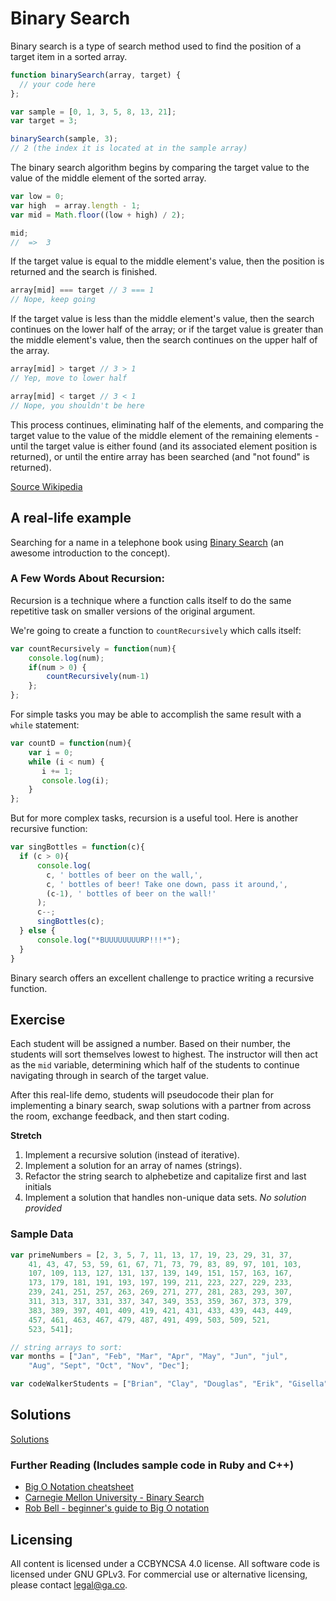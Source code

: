 <!--Actually 9:05 -->

<!-- Hook: How many of you are looking to get a job in development after this class?  Today, we're going to start introducing you to common concepts in Computer Science.  While these are incredibly useful thought exercises, and will help you to grow into a great problem solver, there is a more immediate need to learn these concepts: you will see them in interviews.-->

# Binary Search

Binary search is a type of search method used to find the position of a target item in a sorted array.

``` js
function binarySearch(array, target) {
  // your code here
};

var sample = [0, 1, 3, 5, 8, 13, 21];
var target = 3;

binarySearch(sample, 3); 
// 2 (the index it is located at in the sample array)

```

The binary search algorithm begins by comparing the target value to the value of the middle element of the sorted array.

``` js
var low = 0;
var high  = array.length - 1;
var mid = Math.floor((low + high) / 2);

mid;
//  =>  3
```

If the target value is equal to the middle element's value, then the position is returned and the search is finished.

``` js
array[mid] === target // 3 === 1
// Nope, keep going
```

If the target value is less than the middle element's value, then the search continues on the lower half of the array; or if the target value is greater than the middle element's value, then the search continues on the upper half of the array.

``` js
array[mid] > target // 3 > 1
// Yep, move to lower half

array[mid] < target // 3 < 1
// Nope, you shouldn't be here
```

This process continues, eliminating half of the elements, and comparing the target value to the value of the middle element of the remaining elements - until the target value is either found (and its associated element position is returned), or until the entire array has been searched (and "not found" is returned).

[Source Wikipedia](https://en.wikipedia.org/wiki/Binary_search_algorithm)

<!--9:14 -->

## A real-life example

Searching for a name in a telephone book using [Binary Search](https://study.cs50.net/binary_search) (an awesome introduction to the concept).

<!--CFU Mimic the cs50 approach with a piece of paper with a lot of numbers on it, at each step ask students, "Now what do I do?" and rip accordingly.  -->

<!--9:19 -->

### A Few Words About Recursion:

Recursion is a technique where a function calls itself to do the same repetitive task 
on smaller versions of the original argument.

We're going to create a function to `countRecursively` which calls itself:

``` js
var countRecursively = function(num){
    console.log(num);
    if(num > 0) {
        countRecursively(num-1)
    };
};

```

For simple tasks you may be able to accomplish the same result with a `while` statement:

``` js
var countD = function(num){
    var i = 0;
    while (i < num) {
       i += 1;
       console.log(i);
    }
};

```

But for more complex tasks, recursion is a useful tool. Here is another recursive function: 

``` js
var singBottles = function(c){
  if (c > 0){
      console.log(
        c, ' bottles of beer on the wall,',
        c, ' bottles of beer! Take one down, pass it around,',
        (c-1), ' bottles of beer on the wall!'
      );
      c--;
      singBottles(c);
  } else {
      console.log("*BUUUUUUUURP!!!*");
  }
}

```

Binary search offers an excellent challenge to practice writing a recursive function.

<!--9:24 -->

## Exercise

Each student will be assigned a number. Based on their number, the students will sort themselves lowest to highest. The instructor will then act as the `mid` variable, determining which half of the students to continue navigating through in search of the target value.

After this real-life demo, students will pseudocode their plan for implementing a binary search, swap solutions with a partner from across the room, exchange feedback, and then start coding.

<!--9:30 -->
<!--9:28 WDI4 After individual pseudo-coding-->
<!--9:33 WDI4 After squad discussion -->
<!--10:14 WDI4 After walking through solution -->

**Stretch**

1. Implement a recursive solution (instead of iterative).
1. Implement a solution for an array of names (strings).
1. Refactor the string search to alphebetize and capitalize first and last initials
1. Implement a solution that handles non-unique data sets. _No solution provided_


### Sample Data

``` js
var primeNumbers = [2, 3, 5, 7, 11, 13, 17, 19, 23, 29, 31, 37, 
    41, 43, 47, 53, 59, 61, 67, 71, 73, 79, 83, 89, 97, 101, 103,
    107, 109, 113, 127, 131, 137, 139, 149, 151, 157, 163, 167, 
    173, 179, 181, 191, 193, 197, 199, 211, 223, 227, 229, 233, 
    239, 241, 251, 257, 263, 269, 271, 277, 281, 283, 293, 307, 
    311, 313, 317, 331, 337, 347, 349, 353, 359, 367, 373, 379, 
    383, 389, 397, 401, 409, 419, 421, 431, 433, 439, 443, 449, 
    457, 461, 463, 467, 479, 487, 491, 499, 503, 509, 521, 
    523, 541];

// string arrays to sort:
var months = ["Jan", "Feb", "Mar", "Apr", "May", "Jun", "jul",
    "Aug", "Sept", "Oct", "Nov", "Dec"];

var codeWalkerStudents = ["Brian", "Clay", "Douglas", "Erik", "Gisella", "Guy", "Kevin", "Larry", "Merry", "Micah", "Nate"];
```


## Solutions
[Solutions](solution.js)

### Further Reading (Includes sample code in Ruby and C++)

- [Big O Notation cheatsheet](http://bigocheatsheet.com/)
- [Carnegie Mellon University - Binary Search](http://www.cs.cmu.edu/~15110-f12/Unit05PtB-handout.pdf)
- [Rob Bell - beginner's guide to Big O notation](https://rob-bell.net/2009/06/a-beginners-guide-to-big-o-notation/)

## Licensing
All content is licensed under a CC­BY­NC­SA 4.0 license.
All software code is licensed under GNU GPLv3. For commercial use or alternative licensing, please contact legal@ga.co.
